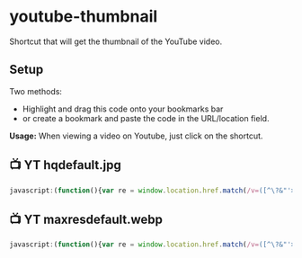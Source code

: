 # youtube-thumbnail
Shortcut that will get the thumbnail of the YouTube video.

## Setup
Two methods:
* Highlight and drag this code onto your bookmarks bar
* or create a bookmark and paste the code in the URL/location field. 

**Usage:** When viewing a video on Youtube, just click on the shortcut.

## 📺 YT hqdefault.jpg
```js
javascript:(function(){var re = window.location.href.match(/v=([^\?&"'>]+)/i); if (re && re.length > 0) { var videoId = re[1]; window.open('https://i.ytimg.com/vi/' + videoId + '/hqdefault.jpg') } })();
```

## 📺 YT maxresdefault.webp
```js
javascript:(function(){var re = window.location.href.match(/v=([^\?&"'>]+)/i); if (re && re.length > 0) { var videoId = re[1]; window.open('https://i.ytimg.com/vi_webp/' + videoId + '/maxresdefault.webp') } })();
```
